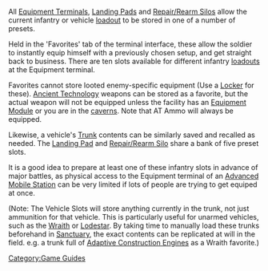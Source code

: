 All [Equipment Terminals](Equipment_Terminal.md "wikilink"), [Landing
Pads](Landing_Pad.md "wikilink") and [Repair/Rearm
Silos](Repair.md/Rearm_Silo "wikilink") allow the current infantry or
vehicle [loadout](loadout.md "wikilink") to be stored in one of a number of
presets.

Held in the 'Favorites' tab of the terminal interface, these allow the
soldier to instantly equip himself with a previously chosen setup, and
get straight back to business. There are ten slots available for
different infantry [loadouts](loadout.md "wikilink") at the Equipment
terminal.

Favorites cannot store looted enemy-specific equipment (Use a
[Locker](Locker.md "wikilink") for these). [Ancient
Technology](Ancient_Technology.md "wikilink") weapons can be stored as a
favorite, but the actual weapon will not be equipped unless the facility
has an [Equipment Module](Equipment_Module.md "wikilink") or you are in the
[caverns](cavern.md "wikilink"). Note that AT Ammo will always be equipped.

Likewise, a vehicle's [Trunk](Trunk.md "wikilink") contents can be
similarly saved and recalled as needed. The [Landing
Pad](Landing_Pad.md "wikilink") and [Repair/Rearm
Silo](Repair.md/Rearm_Silo "wikilink") share a bank of five preset slots.

It is a good idea to prepare at least one of these infantry slots in
advance of major battles, as physical access to the Equipment terminal
of an [Advanced Mobile Station](Advanced_Mobile_Station.md "wikilink") can
be very limited if lots of people are trying to get equiped at once.

(Note: The Vehicle Slots will store anything currently in the trunk, not
just ammunition for that vehicle. This is particularly useful for
unarmed vehicles, such as the [Wraith](Wraith.md "wikilink") or
[Lodestar](Lodestar.md "wikilink"). By taking time to manually load these
trunks beforehand in [Sanctuary](Sanctuary.md "wikilink"), the exact
contents can be replicated at will in the field. e.g. a trunk full of
[Adaptive Construction Engines](Adaptive_Construction_Engine.md "wikilink")
as a Wraith favorite.)

[Category:Game Guides](Category:Game_Guides.md "wikilink")
